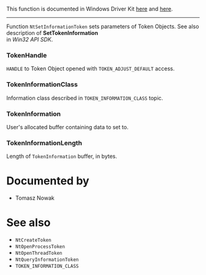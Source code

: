 This function is documented in Windows Driver Kit [here](https://learn.microsoft.com/en-us/windows-hardware/drivers/ddi/ntifs/nf-ntifs-ntsetinformationtoken) and [here](https://learn.microsoft.com/en-us/windows-hardware/drivers/ddi/ntifs/nf-ntifs-zwsetinformationtoken).

---

Function `NtSetInformationToken` sets parameters of Token Objects. See also description of **SetTokenInformation** \
in *Win32 API SDK*.

### TokenHandle

`HANDLE` to Token Object opened with `TOKEN_ADJUST_DEFAULT` access.

### TokenInformationClass

Information class described in `TOKEN_INFORMATION_CLASS` topic.

### TokenInformation

User's allocated buffer containing data to set to.

### TokenInformationLength

Length of `TokenInformation` buffer, in bytes.

# Documented by

* Tomasz Nowak

# See also

* `NtCreateToken`
* `NtOpenProcessToken`
* `NtOpenThreadToken`
* `NtQueryInformationToken`
* `TOKEN_INFORMATION_CLASS`

